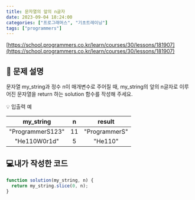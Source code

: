 ```yaml
---
title: 문자열의 앞의 n글자
date: 2023-09-04 18:24:00
categories: ["프로그래머스", "기초트레이닝"]
tags: ["programmers"]
---
```


[https://school.programmers.co.kr/learn/courses/30/lessons/181907](https://school.programmers.co.kr/learn/courses/30/lessons/181907)

## 📔 문제 설명

문자열 my_string과 정수 n이 매개변수로 주어질 때, my_string의 앞의 n글자로 이루어진 문자열을 return 하는 solution 함수를 작성해 주세요.

💡 입출력 예

|    my_string     |  n  |    result     |
| :--------------: | :-: | :-----------: |
| "ProgrammerS123" | 11  | "ProgrammerS" |
|   "He110W0r1d"   |  5  |    "He110"    |

## 💻내가 작성한 코드

```js
function solution(my_string, n) {
  return my_string.slice(0, n);
}
```
